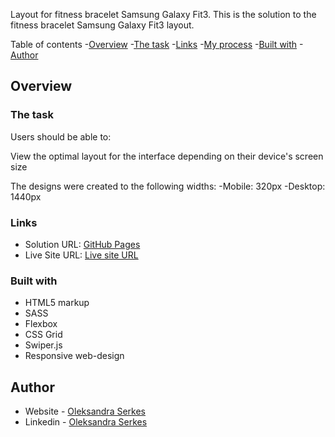 Layout for fitness bracelet Samsung Galaxy Fit3.
This is the solution to the fitness bracelet Samsung Galaxy Fit3 layout.

Table of contents -[Overview](#overview) -[The task](#the-task) -[Links](#links) -[My process](#my-process) -[Built with](#built-with) -[Author](#author)

## Overview

### The task

Users should be able to:

View the optimal layout for the interface depending on their device's screen size

The designs were created to the following widths:
-Mobile: 320px
-Desktop: 1440px

### Links

- Solution URL: [GitHub Pages](https://github.com/OlSerkes/Galaxy-Fit3/settings/pages)
- Live Site URL: [Live site URL](https://olserkes.github.io/Galaxy-Fit3/)

### Built with

- HTML5 markup
- SASS
- Flexbox
- CSS Grid
- Swiper.js
- Responsive web-design

## Author

- Website - [Oleksandra Serkes](https://github.com/OlSerkes)
- Linkedin - [Oleksandra Serkes](https://www.linkedin.com/in/oleksandra-serkes-65580620a/)
